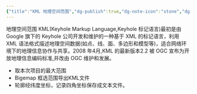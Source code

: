 ```yaml
---
{"title":"KML 地理空间范围","dg-publish":true,"dg-note-icon":"stone","dg-path":"🌳 Major/Geography/Data Tpye/KML.md","permalink":"/🌳 Major/Geography/Data Tpye/KML/","dgPassFrontmatter":true,"noteIcon":"stone","created":"2024-07-04T13:45:17.000+08:00","updated":"2024-11-05T23:56:13.332+08:00"}
---
```


地理空间范围
KML(Keyhole Markup Language,Keyhole 标记语言)最初是由 Google 旗下的 Keyhole 公司开发和维护的一种基于 XML 的标记语言，利用 XML 语法格式描述地理空间数据(如点、线、面、多边形和模型等)，适合网络环境下的地理信息协作与共享。2008 年4月,KML 的最新版本2.2 被 OGC 宣布为开放地理信息编码标准,并改由 OGC 维护和发展。
-   取本次项目的最大范围  
-   Bigemap 框选范围导出KML文件  
-   轮廓经纬度坐标，记录四角坐标保存成文本文件。  
